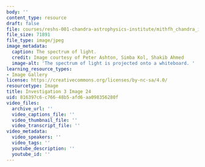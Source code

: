 ```yaml
---
body: ''
content_type: resource
draft: false
file: courses/reshs-001-chandra-astrophysics-institute/mithfh_chandra_inv3_spect.jpg
file_size: 71891
file_type: image/jpeg
image_metadata:
  caption: The spectrum of light.
  credit: Image courtesy of Peter Ashton, Simba Kol, Shakib Ahmed
  image-alt: 'The spectrum of light is projected onto a whiteboard. '
learning_resource_types:
- Image Gallery
license: https://creativecommons.org/licenses/by-nc-sa/4.0/
resourcetype: Image
title: Investigation 3 Image 24
uid: 816397c6-c766-48b5-afd6-aa098356280f
video_files:
  archive_url: ''
  video_captions_file: ''
  video_thumbnail_file: ''
  video_transcript_file: ''
video_metadata:
  video_speakers: ''
  video_tags: ''
  youtube_description: ''
  youtube_id: ''
---
```

